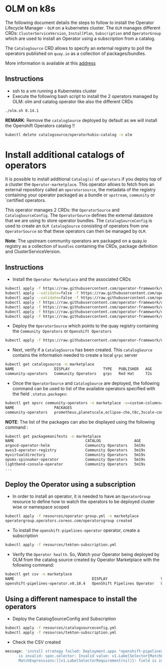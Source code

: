 # OLM on k8s

The following document details the steps to follow to install the Operator Lifecycle Manager - `OLM` on a kubernetes cluster. 
The `OLM` manages different CRDs: `ClusterServiceVersion`, `InstallPlan`, `Subscription` and `OperatorGroup` which are used
to install an Operator using a subscription from a catalog.

The `CatalogSource` CRD allows to specify an external registry to poll the operators published on `quay.io` as a collection of packages/bundles.

More information is available at this [address](https://github.com/operator-framework/community-operators/blob/master/docs/testing-operators.md#testing-operator-deployment-on-kubernetes)

## Instructions

- ssh to a vm running a Kubernetes cluster
- Execute the following bash script to install the 2 operators managed by OLM: olm and catalog operator like also the different CRDs
```bash
./olm.sh 0.14.1
```

**REMARK**: Remove the `catalogSource` deployed by default as we will install the Openshift Operators catalog !!
```bash
kubectl delete catalogsource/operatorhubio-catalog -n olm
```

# Install additional catalogs of operators

It is possible to install additional `Catalog(s)` of `operators` if you deploy top of a cluster the `Operator-marketplace`. This operator allows to fetch from an external repository
called an `operatorsource`, the metadata of the registry containing your operator packaged as a bundle or `upstream`, `community` or `certified operators.

This operator manages 2 CRDs: the `OperatorSource` and `CatalogSourceConfig`. The `OperatorSource` defines the external datastore that we are using to store operator bundles.
The `CatalogSourceConfig` is used to create an `OLM CatalogSource` consisting of operators from one `OperatorSource` so that these operators can then be managed by `OLM`.

**Note**: The upstream community operators are packaged on a quay.io registry as a collection of `bundles` containing the CRDs, package definition and ClusterServiceVersion.
  
## Instructions

- Install the `Operator Marketplace` and the associated CRDs
```bash
kubectl apply -f https://raw.githubusercontent.com/operator-framework/operator-marketplace/master/deploy/upstream/01_namespace.yaml
kubectl apply --validate=false -f https://raw.githubusercontent.com/operator-framework/operator-marketplace/master/deploy/upstream/02_catalogsourceconfig.crd.yaml
kubectl apply --validate=false -f https://raw.githubusercontent.com/operator-framework/operator-marketplace/master/deploy/upstream/03_operatorsource.crd.yaml
kubectl apply -f https://raw.githubusercontent.com/operator-framework/operator-marketplace/master/deploy/upstream/04_service_account.yaml
kubectl apply -f https://raw.githubusercontent.com/operator-framework/operator-marketplace/master/deploy/upstream/05_role.yaml
kubectl apply -f https://raw.githubusercontent.com/operator-framework/operator-marketplace/master/deploy/upstream/06_role_binding.yaml
kubectl apply -f https://raw.githubusercontent.com/operator-framework/operator-marketplace/master/deploy/upstream/08_operator.yaml
```

- Deploy the `OperatorSource` which points to the quay registry containing the `Community Operators` or `Openshift Operators`
```bash
kubectl apply -f https://raw.githubusercontent.com/operator-framework/operator-marketplace/master/deploy/examples/community.operatorsource.cr.yaml -n marketplace
```

- Next, verify if a `CatalogSource` has been created. This `catalogSource` contains the information needed to create a local `grpc` server 
```bash
kubectl get catalogsource -n marketplace        
NAME                  DISPLAY               TYPE   PUBLISHER   AGE
community-operators   Community Operators   grpc   Red Hat     72s
```

- Once the `OperatorSource` and `CatalogSource` are deployed, the following command can be used to list of the available operators specified with the field `.status.packages`:
```bash
kubectl get opsrc community-operators -n marketplace -o=custom-columns=NAME:.metadata.name,PACKAGES:.status.packages
NAME                  PACKAGES
community-operators   prometheus,planetscale,eclipse-che,t8c,3scale-community-operator,halkyon,submariner,keycloak-operator,api-operator,descheduler,spark-gcp,infinispan,opendatahub-operator,radanalytics-spark,argocd-operator-helm,myvirtualdirectory,openshift-pipelines-operator,kubeturbo,teiid,quay,ibm-spectrum-scale-csi-operator,special-resource-operator,postgresql,strimzi-kafka-operator,microcks,hazelcast-enterprise,kogito-operator,triggermesh,maistraoperator,lib-bucket-provisioner,ripsaw,esindex-operator,hawtio-operator,postgresql-operator-dev4devs-com,smartgateway-operator,resource-locker-operator,metering,opsmx-spinnaker-operator,knative-kafka-operator,composable-operator,etcd,cockroachdb,codeready-toolchain-operator,neuvector-community-operator,knative-eventing-operator,grafana-operator,kubefed,container-security-operator,multicloud-operators-subscription,apicast-community-operator,seldon-operator,open-liberty,akka-cluster-operator,iot-simulator,lightbend-console-operator,nexus-operator-hub,jenkins-operator,cert-utils-operator,syndesis,kiali,service-binding-operator,hyperfoil-bundle,must-gather-operator,twistlock,enmasse,jaeger,camel-k,node-problem-detector,knative-camel-operator,ibmcloud-operator,openebs,kubestone,traefikee-operator,aqua,spinnaker-operator,atlasmap-operator,apicurito,namespace-configuration-operator,federation,federatorai,microsegmentation-operator,awss3-operator-registry,event-streams-topic,ember-csi-operator
```
**NOTE**: The list of the packages can also be displayed using the following command : 
```bash
kubectl get packagemanifests -n marketplace
NAME                                CATALOG               AGE
argocd-operator-helm                Community Operators   5m19s
awss3-operator-registry             Community Operators   5m19s
myvirtualdirectory                  Community Operators   5m19s
opsmx-spinnaker-operator            Community Operators   5m19s
lightbend-console-operator          Community Operators   5m19s
...
```

## Deploy the Operator using a subscription

- In order to install an operator, it is needed to have an `OperatorGroup` resource to define how to watch the operators to be deployed
  cluster wise or namespace scoped
```bash
kubectl apply -f resources/operator-group.yml -n marketplace
operatorgroup.operators.coreos.com/operatorsgroup created
```

- To install the `openshift-pipelines-operator` operator, create a subscription
```bash
kubectl apply -f resources/tekton-subscription.yml
```

- Verify the `Operator health`. So, Watch your Operator being deployed by OLM from the catalog source created by Operator Marketplace with the following command:
```bash
kubectl get csv -n marketplace
NAME                                   DISPLAY                        VERSION   REPLACES   PHASE
openshift-pipelines-operator.v0.10.4   OpenShift Pipelines Operator   0.10.4               Installing
```

## Using a different namespace to install the operators

- Deploy the CatalogSourceConfig and Subscription
```bash
kubectl apply -f resources/catalogsourceconfig.yml
kubectl apply -f resources/tekton-subscription.yml
```
- Check the CSV created
```bash
message: 'install strategy failed: Deployment.apps "openshift-pipelines-operator"
      is invalid: spec.selector: Invalid value: v1.LabelSelector{MatchLabels:map[string]string{"name":"openshift-pipelines-operator"},
      MatchExpressions:[]v1.LabelSelectorRequirement(nil)}: field is immutable'
```